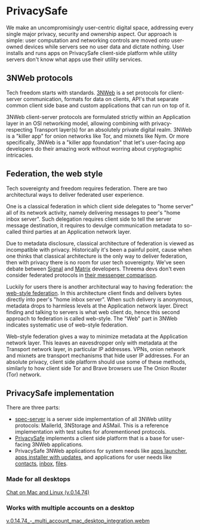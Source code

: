 # PrivacySafe

We make an uncompromisingly user-centric digital space, addressing every single major privacy, security and ownership aspect. Our approach is simple: user computation and networking controls are moved onto user-owned devices while servers see no user data and dictate nothing. User installs and runs apps on PrivacySafe client-side platform while utility servers don't know what apps use their utility services.


## 3NWeb protocols

Tech freedom starts with standards. [3NWeb](https://github.com/PrivacySafe/3NWeb-architecture#readme) is a set protocols for client-server communication, formats for data on clients, API's that separate common client side base and custom applications that can run on top of it.

3NWeb client-server protocols are formulated strictly within an Application layer in an OSI networking model, allowing combining with privacy-respecting Transport layer(s) for an absolutely private digital realm. 3NWeb is a "killer app" for onion networks like Tor, and mixnets like Nym. Or more specifically, 3NWeb is a "killer app foundation" that let's user-facing app developers do their amazing work without worring about cryptographic intricacies.


## Federation, the web style

Tech sovereignty and freedom requires federation. There are two architectural ways to deliver federated user experience.

One is a classical federation in which client side delegates to "home server" all of its network activity, namely delivering messages to peer's "home inbox server". Such delegation requires client side to tell the server message destination, it requires to devulge communication metadata to so-called third parties at an Application network layer.

Due to metadata disclosure, classical architecture of federation is viewed as incompatible with privacy. Historically it's been a painful point, cause when one thinks that classical architecture is the only way to deliver federation, then with privacy there is no room for user tech sovereignty. We've seen debate between [Signal](https://signal.org/blog/the-ecosystem-is-moving/) and [Matrix](https://matrix.org/blog/2020/01/02/on-privacy-versus-freedom/) developers. Threema devs don't even consider federated protocols in [their messenger comparison](https://threema.ch/en/messenger-comparison).

Luckily for users there is another architectural way to having federation: the [web-style federation](https://github.com/PrivacySafe/3NWeb-architecture#federated-systems-classical-vs-web-styles). In this architecture client finds and delivers bytes directly into peer's "home inbox server". When such delivery is anonymous, metadata drops to harmless levels at the Application network layer. Direct finding and talking to servers is what web client do, hence this second approach to federation is called web-style. The "Web" part in 3NWeb indicates systematic use of web-style federation.

Web-style federation gives a way to minimize metadata at the Application network layer. This leaves an eavesdropper only with metadata at the Transport network layer, in particular IP addresses. VPNs, onion network and mixnets are transport mechanisms that hide user IP addresses. For an absolute privacy, client side platform should use some of these methods, similarly to how client side Tor and Brave browsers use The Onion Router (Tor) network.


## PrivacySafe implementation

There are three parts:
 - [spec-server](https://github.com/PrivacySafe/spec-server) is a server side implementation of all 3NWeb utility protocols: MailerId, 3NStorage and ASMail. This is a reference implementation with test suites for aforementioned protocols.
 - [PrivacySafe](https://github.com/PrivacySafe/privacysafe-platform-electron) implements a client side platform that is a base for user-facing 3NWeb applications.
 - PrivacySafe 3NWeb applications for system needs like [apps launcher](https://github.com/PrivacySafe/launcher.app.privacysafe.io), [apps installer with updates](https://github.com/PrivacySafe/installer.app.privacysafe.io), and applications for user needs like [contacts](https://github.com/PrivacySafe/contacts.app.privacysafe.io), [inbox](https://github.com/PrivacySafe/inbox.app.privacysafe.io), [files](https://github.com/PrivacySafe/files.app.privacysafe.io).
 
 
 ### Made for all desktops
 
[Chat on Mac and Linux (v.0.14.74)](https://user-images.githubusercontent.com/13634613/236695491-49a386a6-08a8-4d85-b362-f26ce67b5e17.webm)

### Works with multiple accounts on a desktop

[v.0.14.74_-_multi_account_mac_desktop_integration.webm](https://user-images.githubusercontent.com/13634613/236700910-0fe515eb-fa9c-4ce8-906e-d5a87b919ba4.webm)

